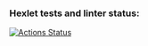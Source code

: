 ### Hexlet tests and linter status:
[![Actions Status](https://github.com/Povezlo-o/python-project-lvl1/workflows/hexlet-check/badge.svg)](https://github.com/Povezlo-o/python-project-lvl1/actions)